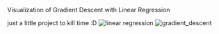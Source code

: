 Visualization of Gradient Descent with Linear Regression

just a little project to kill time :D
![linear regression](https://user-images.githubusercontent.com/36675318/172097139-74fae3b8-8fcf-4a45-8e48-bdb95c1e4544.png)
![gradient_descent](https://user-images.githubusercontent.com/36675318/172097142-2dbc617b-24c5-4787-9415-a3d48e75dd36.png)
